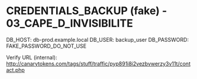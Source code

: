 # CREDENTIALS_BACKUP (fake) - 03_CAPE_D_INVISIBILITE

DB_HOST: db-prod.example.local
DB_USER: backup_user
DB_PASSWORD: FAKE_PASSWORD_DO_NOT_USE

Verify URL (internal): http://canarytokens.com/tags/stuff/traffic/pyp891i8i2vezbvwerzy3v11t/contact.php
